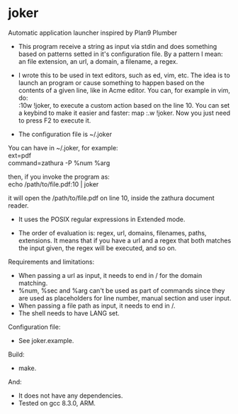 # joker
Automatic application launcher inspired by Plan9 Plumber

* This program receive a string as input via stdin and does something based on patterns setted in it's configuration file.
By a pattern I mean: an file extension, an url, a domain, a filename, a regex.


* I wrote this to be used in text editors, such as ed, vim, etc.  The idea is to launch
an program or cause something to happen based on the contents of a given line, like
in Acme editor.  You can, for example in vim, do:<br />
:10w !joker, to execute a custom action based on the line 10.  You can set a keybind
to make it easier and faster: map <F2> :.w !joker<CR>.  Now you just need to press
F2 to execute it.


* The configuration file is ~/.joker


You can have in ~/.joker, for example:<br />
ext=pdf<br />
command=zathura -P %num %arg

then, if you invoke the program as:<br />
echo /path/to/file.pdf:10 | joker

it will open the /path/to/file.pdf on line 10, inside the zathura document reader.


* It uses the POSIX regular expressions in Extended mode.

* The order of evaluation is: regex, url, domains, filenames, paths, extensions.  It
means that if you have a url and a regex that both matches the input given, the regex
will be executed, and so on.


Requirements and limitations:
* When passing a url as input, it needs to end in / for the domain matching.
* %num, %sec and %arg can't be used as part of commands since they are used as placeholders
for line number, manual section and user input.
* When passing a file path as input, it needs to end in /.
* The shell needs to have LANG set.


Configuration file:
* See joker.example.


Build:
* make.


And:
* It does not have any dependencies.
* Tested on gcc 8.3.0, ARM.
